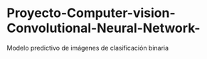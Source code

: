 # Proyecto-Computer-vision-Convolutional-Neural-Network-
Modelo predictivo de imágenes de clasificación binaria

